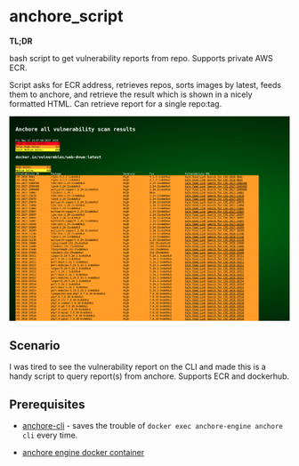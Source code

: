# anchore_script

**TL;DR**

bash script to get vulnerability reports from repo. Supports private AWS ECR.

Script asks for ECR address, retrieves repos, sorts images by latest, feeds them to anchore, and retrieve the result which is shown in a nicely formatted HTML. Can retrieve report for a single repo:tag.

![Example screenshot](https://github.com/akerge/anchore_script/raw/master/img/anch_script.png "Example screenshot")

## Scenario

I was tired to see the vulnerability report on the CLI and made this is a handy script to query report(s) from anchore. Supports ECR and dockerhub.

## Prerequisites

* [anchore-cli](https://github.com/anchore/anchore-cli) - saves the trouble of `docker exec anchore-engine anchore cli` every time.

* [anchore engine docker container](https://hub.docker.com/r/anchore/anchore-engine/)
